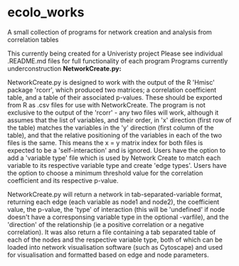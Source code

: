 # ecolo_works
A small collection of programs for network creation and analysis from correlation tables

This currently being created for a Univeristy project
Please see individual .README.md files for full functionality of each program
Programs currently underconstruction
**NetworkCreate.py:**

NetworkCreate.py is designed to work with the output of the R 'Hmisc' package 'rcorr', which produced two matrices; a correlation coefficient table, and a table of their associated p-values. These should be exported from R as .csv files for use with NetworkCreate. The program is not exclusive to the output of the 'rcorr' - any two files will work, although it assumes that the list of variables, and their order, in 'x' direction (first row of the table) matches the variables in the 'y' direction (first column of the table), and that the relative positioning of the variables in each of the two files is the same. This means the x = y matrix index for both files is expected to be a 'self-interaction' and is ignored. Users have the option to add a 'variable type' file which is used by Network Create to match each variable to its respective variable type and create 'edge types'. Users have the option to choose a minimum threshold value for the correlation coefficient and its respective p-value.

NetworkCreate.py will return a network in tab-separated-variable format, returning each edge (each variable as node1 and node2), the coefficient value, the p-value, the 'type' of interaction (this will be 'undefined' if node doesn't have a corresponsing variable type in the optional -varfile), and the 'direction' of the relationship (ie a positive correlation or a negative correlation). It was also return a file containing a tab separated table of each of the nodes and the respective variable type, both of which can be loaded into network visualisation software (such as Cytoscape) and used for visualisation and formatted based on edge and node parameters.


